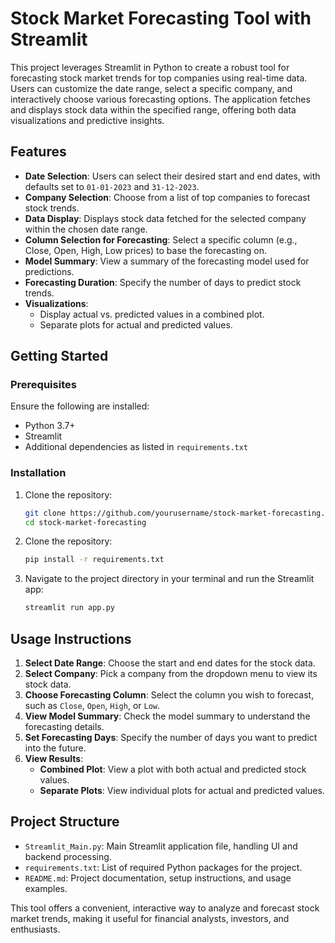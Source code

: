 # Stock Market Forecasting Tool with Streamlit

This project leverages Streamlit in Python to create a robust tool for forecasting stock market trends for top companies using real-time data. Users can customize the date range, select a specific company, and interactively choose various forecasting options. The application fetches and displays stock data within the specified range, offering both data visualizations and predictive insights.

## Features
- **Date Selection**: Users can select their desired start and end dates, with defaults set to `01-01-2023` and `31-12-2023`.
- **Company Selection**: Choose from a list of top companies to forecast stock trends.
- **Data Display**: Displays stock data fetched for the selected company within the chosen date range.
- **Column Selection for Forecasting**: Select a specific column (e.g., Close, Open, High, Low prices) to base the forecasting on.
- **Model Summary**: View a summary of the forecasting model used for predictions.
- **Forecasting Duration**: Specify the number of days to predict stock trends.
- **Visualizations**:
  - Display actual vs. predicted values in a combined plot.
  - Separate plots for actual and predicted values.

## Getting Started

### Prerequisites
Ensure the following are installed:
- Python 3.7+
- Streamlit
- Additional dependencies as listed in `requirements.txt`

### Installation

1. Clone the repository:
   ```bash
   git clone https://github.com/yourusername/stock-market-forecasting.git
   cd stock-market-forecasting
2. Clone the repository:
   ```bash
   pip install -r requirements.txt
3. Navigate to the project directory in your terminal and run the Streamlit app:
   ```bash
   streamlit run app.py

## Usage Instructions

1. **Select Date Range**: Choose the start and end dates for the stock data.
2. **Select Company**: Pick a company from the dropdown menu to view its stock data.
3. **Choose Forecasting Column**: Select the column you wish to forecast, such as `Close`, `Open`, `High`, or `Low`.
4. **View Model Summary**: Check the model summary to understand the forecasting details.
5. **Set Forecasting Days**: Specify the number of days you want to predict into the future.
6. **View Results**:
   - **Combined Plot**: View a plot with both actual and predicted stock values.
   - **Separate Plots**: View individual plots for actual and predicted values.

## Project Structure

- `Streamlit_Main.py`: Main Streamlit application file, handling UI and backend processing.
- `requirements.txt`: List of required Python packages for the project.
- `README.md`: Project documentation, setup instructions, and usage examples.



This tool offers a convenient, interactive way to analyze and forecast stock market trends, making it useful for financial analysts, investors, and enthusiasts.

